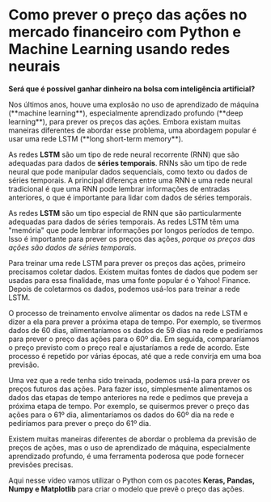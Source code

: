 <h1>Como prever o preço das ações no mercado financeiro com Python e Machine Learning usando redes neurais</h1> 

<p><b>Será que é possível ganhar dinheiro na bolsa com inteligência artificial?</b></p>

<p>Nos últimos anos, houve uma explosão no uso de aprendizado de máquina (**machine learning**), especialmente aprendizado profundo (**deep learning**), para prever os preços das ações. Embora existam muitas maneiras diferentes de abordar esse problema, uma abordagem popular é usar uma rede LSTM (**long short-term memory**).

As redes **LSTM** são um tipo de rede neural recorrente (RNN) que são adequadas para dados de **séries temporais**. RNNs são um tipo de rede neural que pode manipular dados sequenciais, como texto ou dados de séries temporais. A principal diferença entre uma RNN e uma rede neural tradicional é que uma RNN pode lembrar informações de entradas anteriores, o que é importante para lidar com dados de séries temporais.

As redes **LSTM** são um tipo especial de RNN que são particularmente adequadas para dados de séries temporais. As redes LSTM têm uma "memória" que pode lembrar informações por longos períodos de tempo. Isso é importante para prever os preços das ações, *porque os preços das ações são dados de séries temporais*.

Para treinar uma rede LSTM para prever os preços das ações, primeiro precisamos coletar dados. Existem muitas fontes de dados que podem ser usadas para essa finalidade, mas uma fonte popular é o Yahoo! Finance. Depois de coletarmos os dados, podemos usá-los para treinar a rede LSTM.

O processo de treinamento envolve alimentar os dados na rede LSTM e dizer a ela para prever a próxima etapa de tempo. Por exemplo, se tivermos dados de 60 dias, alimentaríamos os dados de 59 dias na rede e pediríamos para prever o preço das ações para o 60º dia. Em seguida, compararíamos o preço previsto com o preço real e ajustaríamos a rede de acordo. Este processo é repetido por várias épocas, até que a rede convirja em uma boa previsão.

Uma vez que a rede tenha sido treinada, podemos usá-la para prever os preços futuros das ações. Para fazer isso, simplesmente alimentamos os dados das etapas de tempo anteriores na rede e pedimos que preveja a próxima etapa de tempo. Por exemplo, se quisermos prever o preço das ações para o 61º dia, alimentaríamos os dados do 60º dia na rede e pediríamos para prever o preço do 61º dia.

Existem muitas maneiras diferentes de abordar o problema da previsão de preços de ações, mas o uso de aprendizado de máquina, especialmente aprendizado profundo, é uma ferramenta poderosa que pode fornecer previsões precisas.

Aqui nesse vídeo vamos utilizar o Python com os pacotes **Keras, Pandas, Numpy e Matplotlib** para criar o modelo que prevê o preço das ações. 
